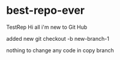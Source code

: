 # best-repo-ever
TestRep
Hi all i'm new to Git Hub 

added new
git checkout -b new-branch-1


nothing to change any code in copy branch 
